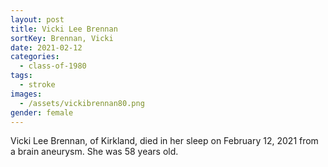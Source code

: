 ```yaml
---
layout: post
title: Vicki Lee Brennan
sortKey: Brennan, Vicki
date: 2021-02-12
categories:
  - class-of-1980
tags:
  - stroke
images:
  - /assets/vickibrennan80.png
gender: female
---
```


Vicki Lee Brennan, of Kirkland, died in her sleep on February 12, 2021 from a brain aneurysm. She was 58 years old.
